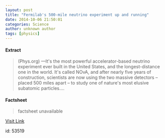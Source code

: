 ```yaml
---
layout: post
title: "Fermilab's 500-mile neutrino experiment up and running"
date: 2014-10-06 21:50:01
categories: Science
author: unknown author
tags: [physics]
---
```



#### Extract
>(Phys.org) —It's the most powerful accelerator-based neutrino experiment ever built in the United States, and the longest-distance one in the world. It's called NOvA, and after nearly five years of construction, scientists are now using the two massive detectors – placed 500 miles apart – to study one of nature's most elusive subatomic particles....

#### Factsheet
>factsheet unavailable

[Visit Link](http://phys.org/news331835909.html)

id:   53519
